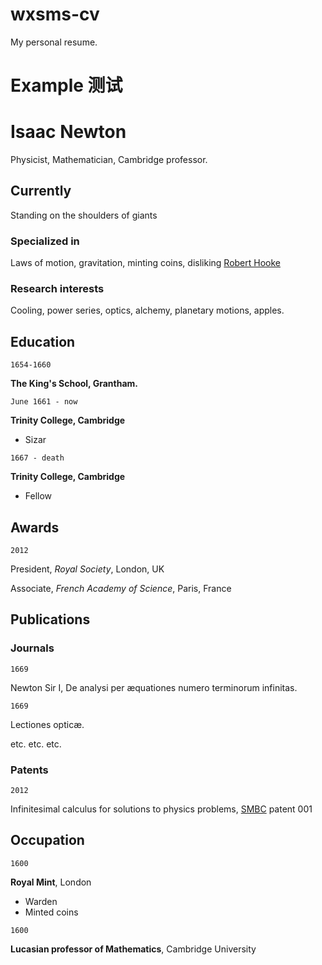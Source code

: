 # wxsms-cv

My personal resume.

# Example 测试

# Isaac Newton

Physicist, Mathematician, Cambridge professor.

## Currently

Standing on the shoulders of giants

### Specialized in

Laws of motion, gravitation, minting coins, disliking [Robert Hooke](http://en.wikipedia.org/wiki/Robert_Hooke)


### Research interests

Cooling, power series, optics, alchemy, planetary motions, apples.


## Education

`1654-1660`

__The King's School, Grantham.__

`June 1661 - now`

__Trinity College, Cambridge__

- Sizar

`1667 - death`

__Trinity College, Cambridge__

- Fellow



## Awards

`2012`

President, *Royal Society*, London, UK

Associate, *French Academy of Science*, Paris, France



## Publications

<!-- A list is also available [online](http://scholar.google.co.uk/citations?user=LTOTl0YAAAAJ) -->

### Journals

`1669`

Newton Sir I, De analysi per æquationes numero terminorum infinitas. 

`1669`

Lectiones opticæ.

etc. etc. etc.

### Patents

`2012`

Infinitesimal calculus for solutions to physics problems, [SMBC](http://www.techdirt.com/articles/20121011/09312820678/if-patents-had-been-around-time-newton.shtml) patent 001


## Occupation

`1600`

__Royal Mint__, London

- Warden
- Minted coins

`1600`

__Lucasian professor of Mathematics__, Cambridge University
